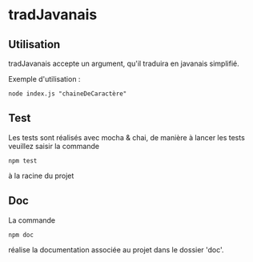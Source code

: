 # tradJavanais
## Utilisation
tradJavanais accepte un argument, qu'il traduira en javanais simplifié.

Exemple d'utilisation : 
```
node index.js "chaineDeCaractère" 
```
## Test
Les tests sont réalisés avec mocha & chai, de manière à lancer les tests veuillez saisir la commande 
```
npm test
```
à la racine du projet
## Doc 
La commande
```
npm doc
```
réalise la documentation associée au projet dans le dossier 'doc'.